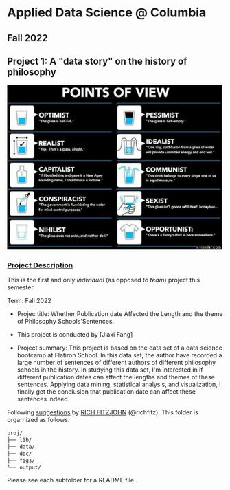 # Applied Data Science @ Columbia
## Fall 2022
## Project 1: A "data story" on the history of philosophy

<img src="figs/100126-the-glass.jpeg" width="500">

### [Project Description](doc/)
This is the first and only *individual* (as opposed to *team*) project this semester. 

Term: Fall 2022

+ Projec title: Whether Publication date Affected the Length and the theme of Philosophy Schools'Sentences.
+ This project is conducted by [Jiaxi Fang]

+ Project summary: This project is based on the data set of a data science bootcamp at Flatiron School. In this data set, the author have recorded a large number of sentences of different authors of different philosophy schools in the history. In studying this data set, I'm interested in if different publication dates can affect the lengths and themes of these sentences. Applying data mining, statistical analysis, and visualization, I finally get the conclusion that publication date can affect these sentences indeed.

Following [suggestions](http://nicercode.github.io/blog/2013-04-05-projects/) by [RICH FITZJOHN](http://nicercode.github.io/about/#Team) (@richfitz). This folder is orgarnized as follows.

```
proj/
├── lib/
├── data/
├── doc/
├── figs/
└── output/
```

Please see each subfolder for a README file.
